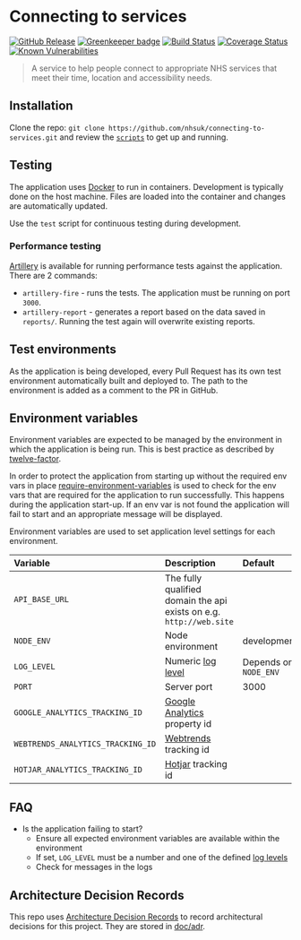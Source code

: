 # Connecting to services

[![GitHub Release](https://img.shields.io/github/release/nhsuk/connecting-to-services.svg)](https://github.com/nhsuk/connecting-to-services/releases/latest/)
[![Greenkeeper badge](https://badges.greenkeeper.io/nhsuk/connecting-to-services.svg)](https://greenkeeper.io/)
[![Build Status](https://travis-ci.org/nhsuk/connecting-to-services.svg?branch=master)](https://travis-ci.org/nhsuk/connecting-to-services)
[![Coverage Status](https://coveralls.io/repos/github/nhsuk/connecting-to-services/badge.svg?branch=master)](https://coveralls.io/github/nhsuk/connecting-to-services?branch=master)
[![Known Vulnerabilities](https://snyk.io/test/github/nhsuk/connecting-to-services/badge.svg)](https://snyk.io/test/github/nhsuk/connecting-to-services)

> A service to help people connect to appropriate NHS services that
meet their time, location and accessibility needs.

## Installation

Clone the repo: `git clone https://github.com/nhsuk/connecting-to-services.git`
and review the [`scripts`](scripts) to get up and running.

## Testing

The application uses [Docker](https://www.docker.com/) to run in containers.
Development is typically done on the host machine. Files are loaded into the
container and changes are automatically updated.

Use the `test` script for continuous testing during development.

### Performance testing

[Artillery](https://artillery.io/docs/#) is available for running performance
tests against the application. There are 2 commands:

* `artillery-fire` - runs the tests. The application must be running on port
  `3000`.
* `artillery-report` - generates a report based on the data saved in
  `reports/`. Running the test again will overwrite existing reports.

## Test environments

As the application is being developed, every Pull Request has its own test
environment automatically built and deployed to. The path to the environment
is added as a comment to the PR in GitHub.

## Environment variables

Environment variables are expected to be managed by the environment in which
the application is being run. This is best practice as described by
[twelve-factor](https://12factor.net/config).

In order to protect the application from starting up without the required
env vars in place
[require-environment-variables](https://www.npmjs.com/package/require-environment-variables)
is used to check for the env vars that are required for the application to run
successfully.
This happens during the application start-up. If an env var is not found the
application will fail to start and an appropriate message will be displayed.

Environment variables are used to set application level settings for each
environment.

| Variable                         | Description                                                         | Default                 | Required |
|:---------------------------------|:--------------------------------------------------------------------|:------------------------|----------|
| `API_BASE_URL`                   | The fully qualified domain the api exists on e.g. `http://web.site` |                         | Yes      |
| `NODE_ENV`                       | Node environment                                                    | development             |          |
| `LOG_LEVEL`                      | Numeric [log level](https://github.com/trentm/node-bunyan#levels)   | Depends on `NODE_ENV`   |          |
| `PORT`                           | Server port                                                         | 3000                    |          |
| `GOOGLE_ANALYTICS_TRACKING_ID`   | [Google Analytics](https://www.google.co.uk/analytics) property id  |                         |          |
| `WEBTRENDS_ANALYTICS_TRACKING_ID`| [Webtrends](https://www.webtrends.com/) tracking id                 |                         |          |
| `HOTJAR_ANALYTICS_TRACKING_ID`   | [Hotjar](https://www.hotjar.com/) tracking id                       |                         |          |

## FAQ

* Is the application failing to start?
  * Ensure all expected environment variables are available within the environment
  * If set, `LOG_LEVEL` must be a number and one of the defined [log levels](https://github.com/trentm/node-bunyan#levels)
  * Check for messages in the logs

## Architecture Decision Records

This repo uses
[Architecture Decision Records](http://thinkrelevance.com/blog/2011/11/15/documenting-architecture-decisions)
to record architectural decisions for this project.
They are stored in [doc/adr](doc/adr).
